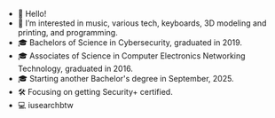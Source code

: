 - 👋 Hello!
- 👀 I’m interested in music, various tech, keyboards, 3D modeling and printing, and programming.
- 🎓 Bachelors of Science in Cybersecurity, graduated in 2019.
- 🎓 Associates of Science in Computer Electronics Networking Technology, graduated in 2016.
- 🎓 Starting another Bachelor's degree in September, 2025.
- 🛠️ Focusing on getting Security+ certified.
- 💻 iusearchbtw
